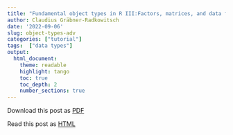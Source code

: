 ```yaml
---
title: "Fundamental object types in R III:Factors, matrices, and data frames"
author: Claudius Gräbner-Radkowitsch
date: '2022-09-06'
slug: object-types-adv
categories: ["tutorial"]
tags:  ["data types"]
output: 
  html_document:
    theme: readable
    highlight: tango
    toc: true
    toc_depth: 2
    number_sections: true
---
```


Download this post as [PDF](pubdir/pdfcontent.pdf)

Read this post as [HTML](pubdir/onlinecontent.html)
